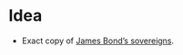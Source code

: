 # Idea
- Exact copy of [James Bond’s sovereigns](https://github.com/vlad-nitu/algolab-fall2024-ethz/tree/main/Week3/JamesBondSovereigns).
